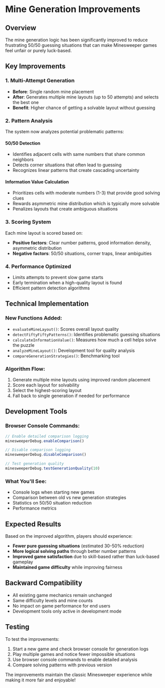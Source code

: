 # Mine Generation Improvements

## Overview
The mine generation logic has been significantly improved to reduce frustrating 50/50 guessing situations that can make Minesweeper games feel unfair or purely luck-based.

## Key Improvements

### 1. Multi-Attempt Generation
- **Before**: Single random mine placement
- **After**: Generates multiple mine layouts (up to 50 attempts) and selects the best one
- **Benefit**: Higher chance of getting a solvable layout without guessing

### 2. Pattern Analysis
The system now analyzes potential problematic patterns:

#### 50/50 Detection
- Identifies adjacent cells with same numbers that share common neighbors
- Detects corner situations that often lead to guessing
- Recognizes linear patterns that create cascading uncertainty

#### Information Value Calculation
- Prioritizes cells with moderate numbers (1-3) that provide good solving clues
- Rewards asymmetric mine distribution which is typically more solvable
- Penalizes layouts that create ambiguous situations

### 3. Scoring System
Each mine layout is scored based on:
- **Positive factors**: Clear number patterns, good information density, asymmetric distribution
- **Negative factors**: 50/50 situations, corner traps, linear ambiguities

### 4. Performance Optimized
- Limits attempts to prevent slow game starts
- Early termination when a high-quality layout is found
- Efficient pattern detection algorithms

## Technical Implementation

### New Functions Added:
- `evaluateMineLayout()`: Scores overall layout quality
- `detectFiftyFiftyPatterns()`: Identifies problematic guessing situations
- `calculateInformationValue()`: Measures how much a cell helps solve the puzzle
- `analyzeMineLayout()`: Development tool for quality analysis
- `compareGenerationStrategies()`: Benchmarking tool

### Algorithm Flow:
1. Generate multiple mine layouts using improved random placement
2. Score each layout for solvability
3. Select the highest-scoring layout
4. Fall back to single generation if needed for performance

## Development Tools

### Browser Console Commands:
```javascript
// Enable detailed comparison logging
minesweeperDebug.enableComparison()

// Disable comparison logging  
minesweeperDebug.disableComparison()

// Test generation quality
minesweeperDebug.testGenerationQuality(10)
```

### What You'll See:
- Console logs when starting new games
- Comparison between old vs new generation strategies
- Statistics on 50/50 situation reduction
- Performance metrics

## Expected Results

Based on the improved algorithm, players should experience:
- **Fewer pure guessing situations** (estimated 30-50% reduction)
- **More logical solving paths** through better number patterns
- **Improved game satisfaction** due to skill-based rather than luck-based gameplay
- **Maintained game difficulty** while improving fairness

## Backward Compatibility

- All existing game mechanics remain unchanged
- Same difficulty levels and mine counts
- No impact on game performance for end users
- Development tools only active in development mode

## Testing

To test the improvements:
1. Start a new game and check browser console for generation logs
2. Play multiple games and notice fewer impossible situations
3. Use browser console commands to enable detailed analysis
4. Compare solving patterns with previous version

The improvements maintain the classic Minesweeper experience while making it more fair and enjoyable!
